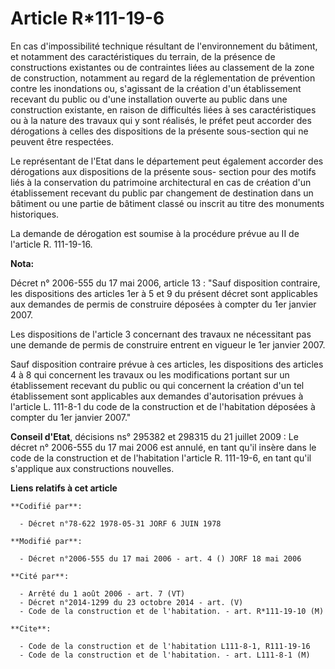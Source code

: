 # Article R*111-19-6

En cas d'impossibilité technique résultant de l'environnement du bâtiment, et notamment des caractéristiques du terrain, de
la présence de constructions existantes ou de contraintes liées au classement de la zone de construction, notamment au regard
de la réglementation de prévention contre les inondations ou, s'agissant de la création d'un établissement recevant du public
ou d'une installation ouverte au public dans une construction existante, en raison de difficultés liées à ses
caractéristiques ou à la nature des travaux qui y sont réalisés, le préfet peut accorder des dérogations à celles des
dispositions de la présente sous-section qui ne peuvent être respectées.

Le représentant de l'Etat dans le département peut également accorder des dérogations aux dispositions de la présente sous-
section pour des motifs liés à la conservation du patrimoine architectural en cas de création d'un établissement recevant du
public par changement de destination dans un bâtiment ou une partie de bâtiment classé ou inscrit au titre des monuments
historiques.

La demande de dérogation est soumise à la procédure prévue au II de l'article R. 111-19-16.

**Nota:**

Décret n° 2006-555 du 17 mai 2006, article 13 : "Sauf disposition contraire, les dispositions des articles 1er à 5 et 9 du
présent décret sont applicables aux demandes de permis de construire déposées à compter du 1er janvier 2007.

Les dispositions de l'article 3 concernant des travaux ne nécessitant pas une demande de permis de construire entrent en
vigueur le 1er janvier 2007.

Sauf disposition contraire prévue à ces articles, les dispositions des articles 4 à 8 qui concernent les travaux ou les
modifications portant sur un établissement recevant du public ou qui concernent la création d'un tel établissement sont
applicables aux demandes d'autorisation prévues à l'article L. 111-8-1 du code de la construction et de l'habitation déposées
à compter du 1er janvier 2007."

**Conseil d'Etat**, décisions ns° 295382 et 298315 du 21 juillet 2009 : Le décret n° 2006-555 du 17 mai 2006 est annulé, en
tant qu'il insère dans le code de la construction et de l'habitation l'article R. 111-19-6, en tant qu'il s'applique aux
constructions nouvelles.

**Liens relatifs à cet article**

	**Codifié par**:

	  - Décret n°78-622 1978-05-31 JORF 6 JUIN 1978

	**Modifié par**:

	  - Décret n°2006-555 du 17 mai 2006 - art. 4 () JORF 18 mai 2006

	**Cité par**:

	  - Arrêté du 1 août 2006 - art. 7 (VT)
	  - Décret n°2014-1299 du 23 octobre 2014 - art. (V)
	  - Code de la construction et de l'habitation. - art. R*111-19-10 (M)

	**Cite**:

	  - Code de la construction et de l'habitation L111-8-1, R111-19-16
	  - Code de la construction et de l'habitation. - art. L111-8-1 (M)
